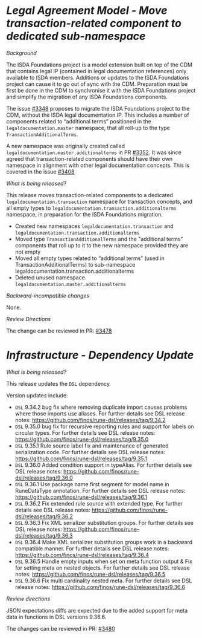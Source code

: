 # *Legal Agreement Model - Move transaction-related component to dedicated sub-namespace*

_Background_

The ISDA Foundations project is a model extension built on top of the CDM that contains legal IP (contained in legal documentation references) only available to ISDA members. Additions or updates to the ISDA Foundations project can cause it to go out of sync with the CDM. Preparation must be first be done in the CDM to synchronise it with the ISDA Foundations project and simplify the migration of any ISDA Foundations components.

The issue [#3348](https://github.com/finos/common-domain-model/issues/3348) proposes to migrate the ISDA Foundations project to the CDM, without the ISDA legal documentation IP. This includes a number of components related to “additional terms” positioned in the `legaldocumentation.master` namespace, that all roll-up to the type `TransactionAdditionalTerms`.

A new namespace was originally created called `legaldocumentation.master.additionalterms` in PR [#3352](https://github.com/finos/common-domain-model/issues/3352). It was since agreed that transaction-related components should have their own namespace in alignment with other legal documentation concepts. This is covered in the issue [#3408](https://github.com/finos/common-domain-model/issues/3408)

_What is being released?_

This release moves transaction-related components to a dedicated `legaldocumentation.transaction` namespace for transaction concepts, and all empty types to `legaldocumentation.transaction.additionalterms` namespace, in preparation for the ISDA Foundations migration.

- Created new namespaces `legaldocumentation.transaction` and `legaldocumentation.transaction.additionalterms`
- Moved type `TransactionAdditionalTerms` and the "additional terms" components that roll up to it to the new namespace provided they are not empty
- Moved all empty types related to “additional terms” (used in TransactionAdditionalTerms) to sub-namespace legaldocumentation.transaction.additionalterms
- Deleted unused namespace `legaldocumentation.master.additionalterms`

_Backward-incompatible changes_

None.

_Review Directions_

The change can be reviewed in PR: [#3478](https://github.com/finos/common-domain-model/pull/3478)

# _Infrastructure - Dependency Update_

_What is being released?_

This release updates the `DSL` dependency.

Version updates include:
- `DSL` 9.34.2 bug fix where removing duplicate import causes problems where those imports use aliases. For further details see DSL release notes: https://github.com/finos/rune-dsl/releases/tag/9.34.2
- `DSL` 9.35.0 bug fix for recursive reporting rules and support for labels on circular types. For further details see DSL release notes: https://github.com/finos/rune-dsl/releases/tag/9.35.0
- `DSL` 9.35.1 Rule source label fix and maintenance of generated serialization code. For further details see DSL release notes: https://github.com/finos/rune-dsl/releases/tag/9.35.1
- `DSL` 9.36.0 Added condition support in typeAlias. For further details see DSL release notes: https://github.com/finos/rune-dsl/releases/tag/9.36.0
- `DSL` 9.36.1 Use package name first segment for model name in RuneDataType annotation. For further details see DSL release notes: https://github.com/finos/rune-dsl/releases/tag/9.36.1
- `DSL` 9.36.2 Fix extended rule source with extended type. For further details see DSL release notes: https://github.com/finos/rune-dsl/releases/tag/9.36.2
- `DSL` 9.36.3 Fix XML serializer substitution groups. For further details see DSL release notes: https://github.com/finos/rune-dsl/releases/tag/9.36.3
- `DSL` 9.36.4 Make XML serializer substitution groups work in a backward compatible manner. For further details see DSL release notes: https://github.com/finos/rune-dsl/releases/tag/9.36.4
- `DSL` 9.36.5 Handle empty inputs when set on meta function output & Fix for setting meta on nested objects. For further details see DSL release notes: https://github.com/finos/rune-dsl/releases/tag/9.36.5
- `DSL` 9.36.6 Fix multi cardinality nested meta. For further details see DSL release notes: https://github.com/finos/rune-dsl/releases/tag/9.36.6

_Review directions_

JSON expectations diffs are expected due to the added support for meta data in functions in DSL versions 9.36.6.

The changes can be reviewed in PR: [#3480](https://github.com/finos/common-domain-model/pull/3480)
